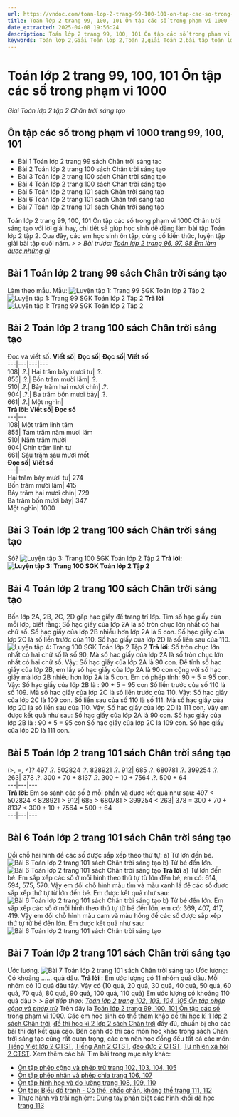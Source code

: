 ```yaml
---
url: https://vndoc.com/toan-lop-2-trang-99-100-101-on-tap-cac-so-trong-pham-vi-1000-266436
title: Toán lớp 2 trang 99, 100, 101 Ôn tập các số trong phạm vi 1000 - Giải Toán lớp 2 tập 2 Chân trời sáng tạo - VnDoc.com
date_extracted: 2025-04-08 19:56:24
description: Toán lớp 2 trang 99, 100, 101 Ôn tập các số trong phạm vi 1000 Chân trời sáng tạo giúp các em làm các bài tập liên quan một cách nhanh và hiệu quả nhất.
keywords: Toán lớp 2,Giải Toán lớp 2,Toán 2,giải Toán 2,bài tập toán lớp 2,toan lop 2,toán lớp 2 tập 2,toán 2 tập 2,học toán lớp 2,toán lớp 2 sách Chân trời,toán lớp 2 chân trời sáng tạo,Sách giáo khoa lớp 2 Chân trời sáng tạo,Toán lớp 2 trang 99 chân trời sáng tạo,Toán lớp 2 trang 100 chân trời sáng tạo tập 2,Toán lớp 2 trang 101 tập 2,Ôn tập các số trong phạm vi 1000 trang 99
---
```


# Toán lớp 2 trang 99, 100, 101 Ôn tập các số trong phạm vi 1000
 _Giải Toán lớp 2 tập 2 Chân trời sáng tạo_
## Ôn tập các số trong phạm vi 1000 trang 99, 100, 101
  * Bài 1 Toán lớp 2 trang 99 sách Chân trời sáng tạo
  * Bài 2 Toán lớp 2 trang 100 sách Chân trời sáng tạo
  * Bài 3 Toán lớp 2 trang 100 sách Chân trời sáng tạo
  * Bài 4 Toán lớp 2 trang 100 sách Chân trời sáng tạo
  * Bài 5 Toán lớp 2 trang 101 sách Chân trời sáng tạo
  * Bài 6 Toán lớp 2 trang 101 sách Chân trời sáng tạo
  * Bài 7 Toán lớp 2 trang 101 sách Chân trời sáng tạo

Toán lớp 2 trang 99, 100, 101 Ôn tập các số trong phạm vi 1000 Chân trời sáng tạo với lời giải hay, chi tiết sẽ giúp học sinh dễ dàng làm bài tập Toán lớp 2 tập 2. Qua đây, các em học sinh ôn tập, củng cố kiến thức, luyện tập giải bài tập cuối năm.
_> > Bài trước: [Toán lớp 2 trang 96, 97, 98 Em làm được những gì](<https://vndoc.com/toan-lop-2-trang-96-97-98-em-lam-duoc-nhung-gi-266434>)_
## Bài 1 Toán lớp 2 trang 99 sách Chân trời sáng tạo
Làm theo mẫu.
Mẫu:
![Luyện tập 1: Trang 99 SGK Toán lớp 2 Tập 2](https://i.vdoc.vn/data/image/2022/05/26/toan-ctst-12.jpg)
![Luyện tập 1: Trang 99 SGK Toán lớp 2 Tập 2](https://i.vdoc.vn/data/image/2022/05/26/toan-ctst-13.jpg)
**Trả lời**
![Luyện tập 1: Trang 99 SGK Toán lớp 2 Tập 2](https://i.vdoc.vn/data/image/2022/05/26/toan-ctst-14.jpg)
## Bài 2 Toán lớp 2 trang 100 sách Chân trời sáng tạo
Đọc và viết số.
**Viết số**| **Đọc số**| **Đọc số**| **Viết số**  
---|---|---|---  
108| .?.| Hai trăm bảy mươi tư| .?.  
855| .?.| Bốn trăm mười lăm| .?.  
510| .?.| Bảy trăm hai mươi chín| .?.  
904| .?.| Ba trăm bốn mươi bảy| .?.  
661| .?.| Một nghìn|   
**Trả lời:**
**Viết số**| **Đọc số**  
---|---  
108| Một trăm linh tám  
855| Tám trăm năm mươi lăm  
510| Năm trăm mười  
904| Chín trăm linh tư  
661| Sáu trăm sáu mươi mốt  
**Đọc số**| **Viết số**  
---|---  
Hai trăm bảy mươi tư| 274  
Bốn trăm mười lăm| 415  
Bảy trăm hai mươi chín| 729  
Ba trăm bốn mươi bảy| 347  
Một nghìn| 1000  
## Bài 3 Toán lớp 2 trang 100 sách Chân trời sáng tạo
Số?
![Luyện tập 3: Trang 100 SGK Toán lớp 2 Tập 2](https://i.vdoc.vn/data/image/2022/05/26/toan-ctst-15.jpg)
**Trả lời:**
**![Luyện tập 3: Trang 100 SGK Toán lớp 2 Tập 2](https://i.vdoc.vn/data/image/2022/05/26/toan-ctst-16.jpg)**
## Bài 4 Toán lớp 2 trang 100 sách Chân trời sáng tạo
Bốn lớp 2A, 2B, 2C, 2D gấp hạc giấy để trang trí lớp.
Tìm số hạc giấy của mỗi lớp, biết rằng:
Số hạc giấy của lớp 2A là số tròn chục lớn nhất có hai chữ số.
Số hạc giấy của lớp 2B nhiều hơn lớp 2A là 5 con.
Số hạc giấy của lớp 2C là số liền trước của 110.
Số hạc giấy của lớp 2D là số liền sau của 110.
![Luyện tập 4: Trang 100 SGK Toán lớp 2 Tập 2](https://i.vdoc.vn/data/image/2022/05/26/toan-ctst-17.jpg)
**Trả lời:**
Số tròn chục lớn nhất có hai chữ số là số 90. Mà số hạc giấy của lớp 2A là số tròn chục lớn nhất có hai chữ số. Vậy:
Số hạc giấy của lớp 2A là 90 con.
Để tính số hạc giấy của lớp 2B, em lấy số hạc giấy của lớp 2A là 90 con cộng với số hạc giấy mà lớp 2B nhiều hơn lớp 2A là 5 con. Em có phép tính: 90 + 5 = 95 con. Vậy:
Số hạc giấy của lớp 2B là : 90 + 5 = 95 con
Số liền trước của số 110 là số 109. Mà số hạc giấy của lớp 2C là số liền trước của 110. Vậy:
Số hạc giấy của lớp 2C là 109 con.
Số liền sau của số 110 là số 111. Mà số hạc giấy của lớp 2D là số liền sau của 110. Vậy:
Số hạc giấy của lớp 2D là 111 con.
Vậy em được kết quả như sau:
Số hạc giấy của lớp 2A là 90 con.
Số hạc giấy của lớp 2B là : 90 + 5 = 95 con
Số hạc giấy của lớp 2C là 109 con.
Số hạc giấy của lớp 2D là 111 con.
## Bài 5 Toán lớp 2 trang 101 sách Chân trời sáng tạo
\(>, =, <\)?
497 .?. 502824 .?. 828921 .?. 912| 685 .?. 680781 .?. 399254 .?. 263| 378 .?. 300 + 70 + 8137 .?. 300 + 10 + 7564 .?. 500 + 64  
---|---|---  
**Trả lời:**
Em so sánh các số ở mỗi phần và được kết quả như sau:
497 < 502824 < 828921 > 912| 685 > 680781 > 399254 < 263| 378 = 300 + 70 + 8137 < 300 + 10 + 7564 = 500 + 64  
---|---|---  
## Bài 6 Toán lớp 2 trang 101 sách Chân trời sáng tạo
Đổi chỗ hai hình để các số được sắp xếp theo thứ tự:
a\) Từ lớn đến bé.
![Bài 6 Toán lớp 2 trang 101 sách Chân trời sáng tạo](https://i.vdoc.vn/data/image/2022/05/26/toan-ctst-18.jpg)
b\) Từ bé đến lớn.
![Bài 6 Toán lớp 2 trang 101 sách Chân trời sáng tạo](https://i.vdoc.vn/data/image/2022/05/26/toan-ctst-19.jpg)
**Trả lời**
a\) Từ lớn đến bé.
Em sắp xếp các số ở mỗi hình theo thứ tự từ lớn đến bé, em có: 614, 594, 575, 570.
Vậy em đổi chỗ hình màu tím và màu xanh lá để các số được sắp xếp thứ tự từ lớn đến bé. Em được kết quả như sau:
![Bài 6 Toán lớp 2 trang 101 sách Chân trời sáng tạo](https://i.vdoc.vn/data/image/2022/05/26/toan-ctst-20.jpg)
b\) Từ bé đến lớn.
Em sắp xếp các số ở mỗi hình theo thứ tự từ bé đến lớn, em có: 369, 407, 417, 419.
Vậy em đổi chỗ hình màu cam và màu hồng để các số được sắp xếp thứ tự từ bé đến lớn. Em được kết quả như sau:
![Bài 6 Toán lớp 2 trang 101 sách Chân trời sáng tạo](https://i.vdoc.vn/data/image/2022/05/26/toan-ctst-21.jpg)
## Bài 7 Toán lớp 2 trang 101 sách Chân trời sáng tạo
Ước lượng.
![Bài 7 Toán lớp 2 trang 101 sách Chân trời sáng tạo](https://i.vdoc.vn/data/image/2022/05/26/toan-ctst-22.jpg)
Ước lượng: Có khoảng …… quả dâu.
**Trả lời** :
Em ước lượng có 11 nhóm quả dâu. Mỗi nhóm có 10 quả dâu tây. Vậy có \(10 quả, 20 quả, 30 quả, 40 quả, 50 quả, 60 quả, 70 quả, 80 quả, 90 quả, 100 quả, 110 quả\)
Em ước lượng có khoảng 110 quả dâu
 _> > Bài tiếp theo: [Toán lớp 2 trang 102, 103, 104, 105 Ôn tập phép cộng và phép trừ](<https://vndoc.com/toan-lop-2-trang-102-103-104-105-on-tap-phep-cong-va-phep-tru-266475>)_
Trên đây là [Toán lớp 2 trang 99, 100, 101 Ôn tập các số trong phạm vi 1000](<https://vndoc.com/toan-lop-2-trang-99-100-101-on-tap-cac-so-trong-pham-vi-1000-266436>). Các em học sinh có thể tham khảo [đề thi học kì 1 lớp 2 sách Chân trời](<https://vndoc.com/de-thi-hoc-ki-1-lop2>), [đề thi học kì 2 lớp 2 sách Chân trời](<https://vndoc.com/de-thi-hoc-ki-2-lop2>) đầy đủ, chuẩn bị cho các bài thi đạt kết quả cao. Bên cạnh đó thì các môn học khác trong  sách Chân trời sáng tạo cũng rất quan trọng, các em nên học đồng đều tất cả các môn: [Tiếng Việt lớp 2 CTST](<https://vndoc.com/tieng-viet-lop-2-sach-chan-troi-sang-tao>), [Tiếng Anh 2 CTST](<https://vndoc.com/giai-family-friends-special-edittion-grade2>), [đạo đức 2 CTST](<https://vndoc.com/dao-duc-2-sach-chan-troi-sang-tao>), [Tự nhiên xã hội 2 CTST](<https://vndoc.com/tu-nhien-va-xa-hoi-2-chan-troi-sang-tao>).
Xem thêm các bài Tìm bài trong mục này khác:
  * [Ôn tập phép cộng và phép trừ trang 102, 103, 104, 105](</toan-lop-2-trang-102-103-104-105-on-tap-phep-cong-va-phep-tru-266475>)
  * [Ôn tập phép nhân và phép chia trang 106, 107](</toan-lop-2-trang-106-107-on-tap-phep-nhan-va-phep-chia-266482>)
  * [Ôn tập hình học và đo lường trang 108, 109, 110](</toan-lop-2-trang-108-109-110-on-tap-hinh-hoc-va-do-luong-266496>)
  * [Ôn tập: Biểu đồ tranh - Có thể, chắc chắn, không thể trang 111, 112](</toan-lop-2-trang-111-112-on-tap-bieu-do-tranh-co-the-chac-chan-khong-the-266508>)
  * [Thực hành và trải nghiệm: Dùng tay phân biệt các hình khối đã học trang 113](</toan-lop-2-trang-113-chan-troi-266525>)

